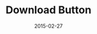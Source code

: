 ---
path: "/blog/placeholder-with-fallback-v2/"
date: 2015-02-27
published: true
hero: "../hero.jpg"
title: "Download Button"
url: "https://codepen.io/ActiveCodex/pen/MYXOKz"
type: "codepen"
tech:
    - CSS
    - jQuery
tags:
    - form
    - label
    - input
    - placeholder
---